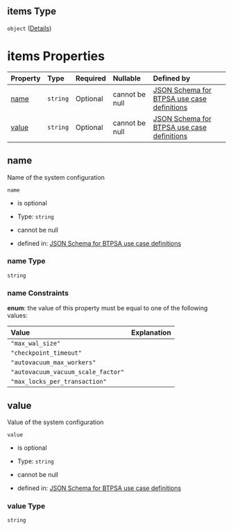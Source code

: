 ## items Type

`object` ([Details](btpsa-usecase-properties-services-items-allof-1-then-allof-88-then-allof-2-then-properties-parameters-properties-db_parameters-items.md))

# items Properties

| Property        | Type     | Required | Nullable       | Defined by                                                                                                                                                                                                                                                                                                                                                                                                 |
| :-------------- | :------- | :------- | :------------- | :--------------------------------------------------------------------------------------------------------------------------------------------------------------------------------------------------------------------------------------------------------------------------------------------------------------------------------------------------------------------------------------------------------- |
| [name](#name)   | `string` | Optional | cannot be null | [JSON Schema for BTPSA use case definitions](btpsa-usecase-properties-services-items-allof-1-then-allof-88-then-allof-2-then-properties-parameters-properties-db_parameters-items-properties-name.md "http://example.com/schemas/postgres-standard-create.json#/properties/services/items/allOf/1/then/allOf/88/then/allOf/2/then/properties/parameters/properties/db_parameters/items/properties/name")   |
| [value](#value) | `string` | Optional | cannot be null | [JSON Schema for BTPSA use case definitions](btpsa-usecase-properties-services-items-allof-1-then-allof-88-then-allof-2-then-properties-parameters-properties-db_parameters-items-properties-value.md "http://example.com/schemas/postgres-standard-create.json#/properties/services/items/allOf/1/then/allOf/88/then/allOf/2/then/properties/parameters/properties/db_parameters/items/properties/value") |

## name

Name of the system configuration

`name`

*   is optional

*   Type: `string`

*   cannot be null

*   defined in: [JSON Schema for BTPSA use case definitions](btpsa-usecase-properties-services-items-allof-1-then-allof-88-then-allof-2-then-properties-parameters-properties-db_parameters-items-properties-name.md "http://example.com/schemas/postgres-standard-create.json#/properties/services/items/allOf/1/then/allOf/88/then/allOf/2/then/properties/parameters/properties/db_parameters/items/properties/name")

### name Type

`string`

### name Constraints

**enum**: the value of this property must be equal to one of the following values:

| Value                              | Explanation |
| :--------------------------------- | :---------- |
| `"max_wal_size"`                   |             |
| `"checkpoint_timeout"`             |             |
| `"autovacuum_max_workers"`         |             |
| `"autovacuum_vacuum_scale_factor"` |             |
| `"max_locks_per_transaction"`      |             |

## value

Value of the system configuration

`value`

*   is optional

*   Type: `string`

*   cannot be null

*   defined in: [JSON Schema for BTPSA use case definitions](btpsa-usecase-properties-services-items-allof-1-then-allof-88-then-allof-2-then-properties-parameters-properties-db_parameters-items-properties-value.md "http://example.com/schemas/postgres-standard-create.json#/properties/services/items/allOf/1/then/allOf/88/then/allOf/2/then/properties/parameters/properties/db_parameters/items/properties/value")

### value Type

`string`
